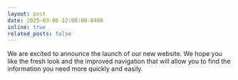 ```yaml
---
layout: post
date: 2025-03-06 12:00:00-0400
inline: true
related_posts: false
---
```


We are excited to announce the launch of our new website. We hope you like the fresh look and the improved navigation that will allow you to find the information you need more quickly and easily.
